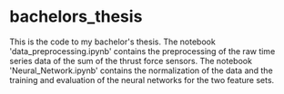 # bachelors_thesis

This is the code to my bachelor's thesis. The notebook 'data_preprocessing.ipynb' contains the preprocessing of the raw time series data of the sum of the thrust force sensors. The notebook 'Neural_Network.ipynb' contains the normalization of the data and the training and evaluation of the neural networks for the two feature sets.
